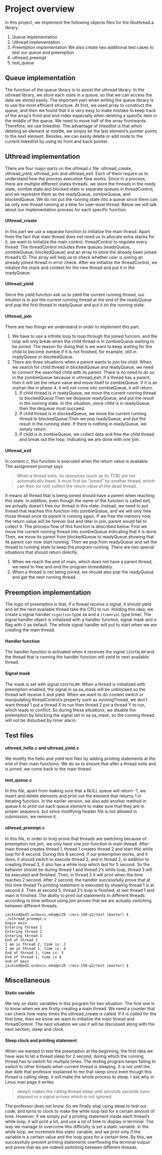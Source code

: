 
# Project overview
In this project, we implement the following objects files for the libuthread.a
library.
1. Queue implementation
2. Uthread implementation
3. Preemption implementation
We also create two additional test cases to test our queue and preemption
1. uthread_preempt
2. test_queue

## Queue implementation
The function of the queue library is to assist the uthread library. In the uthread
 library, we store each state in a queue, so that we can access the data we stored
 easily. The important part when writing the queue library is to use the most
 efficient structure. At first, we used array to construct the queue, and then
 we found that it is very easy to make mistake to keep track of the array’s front
 and end index especially when deleting a specific item in the middle of the queue.
 We need to move half of the array frontwards. Therefore, we use linkedlist. The
 advantage of linkedlist is that when deleting an element at middle, we simply let
 the last element’s pointer points to the next element. Besides, we can easily
 delete or add node to the current linkedlist by using its front and back pointer.

## Uthread implementation
There are four major parts on the uthread.c file: uthread_create, uthread_yield,
uthread_join and uthread_exit. Each of them require us to understand how the process
execution flow works. Since in a process, there are multiple different states threads,
we store the threads in the ready state, zombie state and blocked state in separate
queues in threadControl, and we represent them as the readyQueue, zombieQueue, and
blockedQueue. We do not put the running state into a queue since there can be only
one thread running at a time for user-level thread. Below we will talk about our
implementation process for each specific function.
#### Uthread_create
In this part we use a separate function to initialize the main thread. Apart from
the fact that main thread does not need us to allocate extra stacks for it, we want
to initialize the main control, threadControl to regulate every thread. The
threadControl includes three queues (readyQueue, zombieQueue, blockedQueue) and
an array to store the already been joined thread’s ID. This array will help us to
check whether user is joining an already joined thread in error check.
After we initialize the threadControl, we intialize the stack and context for the
new thread and put it in the readyQueue.
#### Uthread_yield
Since the yield function ask us to yield the current running thread, our intuition
is to put the current running thread at the end of the readyQueue and pop the first
thread in readyQueue and put it on the running state.
#### Uthread_join
There are two things we understand in order to implement this part.
1. We have to use a infinite loop to loop through the joined funcion, and the loop
will only break when the child thread is in zombieQueue waiting to be joined. The
reason for doing that is we want to keep waiting for the child to become zombie if
it is not finished, for example, still in readyQueue or blockedQueue.
2. There are three situations when a parent wants to join his child. When we search
for child thread in blockedQueue and readyQueue, we need to connect the searched
child with its parent. There is no need to do so in the zombieQueue because in
uthread_exit, if a thread has a parent, then it will set the return value and move
itself to zombieQueue. If it is an orphan like in phase 4, it will not come into
zombieQueue, it will return.
    1. If child thread is in readyQueue, we move the current running thread to
    blockedQueue.Then we dequeue readyQueue, and put the result in the running
    state. In this situation, since child is in readyQueue, then the dequeue must
    succeed.
    2. If child thread is in blockedQueue, we move the current running thread to
    blockedQueue.Then we pop readyQueue, and put the result in the running state.
    If there is nothing in readyQueue, we simply return.
    3. If child is in zombieQueue, we collect data and free the child thread and
    break out the loop, indicating we are done with one join.
#### Uthread_exit
In context.c, this function is executed when the return value is available. The
assignment prompt says
>When a thread exits, its resources (such as its TCB) are not automatically freed.
It must first be “joined” by another thread, which can then (or not) collect the
return value of the dead thread.

It means all thread that is being joined should have a parent when reaching this
state. In addition, even though the name of the function is called exit, we actually
doesn’t free our thread in this state. Instead, we need to put thread that reaches
this function into zombieQueue, and we will only free those thread once its parent
is running again. If we free the memory now, the return value will be forever lost
and later in join, parent would fail to collect it. The process flow of this function
is described below.
First we move the current running thread into zombieQueue indicating that it is done.
Then, we move its parent from blockedQueue to readyQueue showing that its parent can
now start running. Then we pop from readyQueue and set the thread to running state
to keep the program running.
There are two special situations that should return directly.
1. When we reach the end of main, which does not have a parent thread, we need to
free and end the program immediately.
2. When a thread is not being joined, we should also pop the readyQueue and get
the next running thread.


## Preemption implementation
The logic of preemption is that, if a thread receive a signal, it should yield and
let the next available thread take the CPU to run. Holding this idea, we create a
signal handler `sigaction` type sa and a `itimerval` type timer. The signal handler
object is initialized with a handler function, signal mask and a flag with 0 as
default. The whole signal handler will put to start when we are creating the main
thread.
#### Handler function
The handler function is activated when it receives the signal `SIGVTALRM` and the
thread that is running the handler function will yield to next available thread.
#### Signal mask
The mask is set with signal `SIGVTALRM`. When a thread is initialized with preemption
enabled, the signal in sa.sa_mask will be unblocked so the thread will receive it
and yield. When we want to do context switch or manipulating threadControl’s property
such as runningThread, we don’t want thread 1 put a thread X to run then thread 2
put a thread Y to run, which leads to conflict. So during these situations, we
disable the preemption by blocking the signal set in sa.sa_mask, so the running
thread will not be disturbed by timer alarm.


## Test files

#### uthread_hello.c and uthread_yield.c
We modify the hello and yield test files by adding printing statements at the end
of their main functions. We do so to ensure that after a thread exits and is joined,
we come back to the main thread.
#### test_queue.c
In this file, apart from making sure that a NULL queue will return -1, we insert
and delete elements and print out the element that returns 1 in iterating function.
In the earlier version, we also add another method in queue.h to print out each
queue element to make sure that they are in proper sequence, but since modifying
header file is not allowed in submission, we remove it.
#### uthread_preempt.c
In this file, in order to truly prove that threads are switching because of
preemption not join, we only have one join function in main thread. After main
thread creates thread 1, thread 1 creates thread 2 and start this while loop for
8 second. During this 8 second, if our preemption works, and it does, it should
switch to execute thread 2, and in thread 2, in addition to creating thread 3, it
also has a while loop which last for 5 second. So the behavior should be during
thread 1 and thread 2’s while loop, thread 3 will be executed and finished. Then,
in thread 2 it will print when the time reaches 2 second. After 2 second, the
handler successfully prove that at this time thread 1’s printing statement is
executed by showing thread 1 is at second 4. Then at second 5, thread 2’s loop
is finished, at last thread 1 and main is finished. The ability to print out
statements in different threads according to time without using join proves that
we are actually switching between different threads.

```
jackied@ad3.ucdavis.edu@pc29 ~/ecs-150-p2/test (master) $ ./uthread_preempt.x
begin main
Entering thread 1
Entering thread 2
Entering thread 3
End of thread 3
I am in thread 2, time is: 2
I am in thread 1, time is: 4
End of thread 2, time is: 5
End of thread 1, time is 8
end of main
jackied@ad3.ucdavis.edu@pc29 ~/ecs-150-p2/test (master) $
```

## Miscellaneous

#### Static variable
We rely on static variables in this program for two situation. The first one is
to know when we are firstly creating a main thread. We need a counter that can
check how many times the uthread_create is called. If it is called for the first
time, then we know we want to initialize the main thread and threadControl. The
next situation we use it will be discussed along with the next section, sleep and
clock.
#### Sleep clock and printing statement
When we wanted to test the preemption at the beginning, the first idea we have
was to let a thread sleep for 2 second, during which the running thread has to
switch for multiple times. The testing program keeps failing to switch to other
threads when current thread is sleeping. It is not until the due date that professor
explained to me that sleep since even though this thread is calling sleep, it will
make the whole process to sleep. I ask why in Linux man page it writes
>sleep() makes the calling thread sleep until seconds seconds have elapsed or a
signal arrives which is not ignored.

The professor does not know. So we finally stop using sleep to test our code, and
turns to clock to make the while loop last for a certain amount of time.
However, if we simply put a printing statement inside each thread’s while loop,
it will print a lot, and use a lot of time to display in terminal. The way we manage
to overcome this difficulty is set a static variable. In the while loop, we increment
this static variable, and we print only if the variable is a certain value and the
loop goes for a certain time. By this, we successfully prevent printing statements
overflowing the terminal output and prove that we are indeed switching between
different threads.
